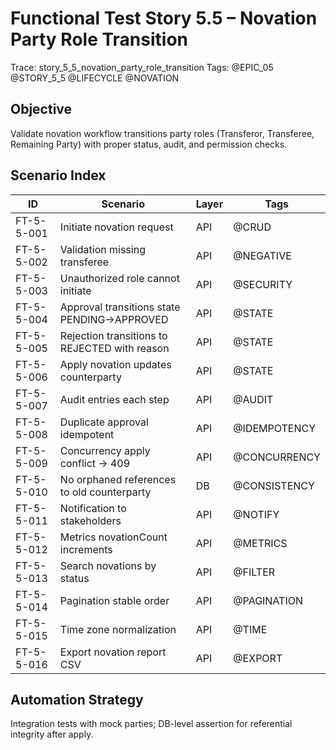 # Functional Test Story 5.5 – Novation Party Role Transition

Trace: story_5_5_novation_party_role_transition
Tags: @EPIC_05 @STORY_5_5 @LIFECYCLE @NOVATION

## Objective
Validate novation workflow transitions party roles (Transferor, Transferee, Remaining Party) with proper status, audit, and permission checks.

## Scenario Index
| ID | Scenario | Layer | Tags |
|----|----------|-------|------|
| FT-5-5-001 | Initiate novation request | API | @CRUD |
| FT-5-5-002 | Validation missing transferee | API | @NEGATIVE |
| FT-5-5-003 | Unauthorized role cannot initiate | API | @SECURITY |
| FT-5-5-004 | Approval transitions state PENDING->APPROVED | API | @STATE |
| FT-5-5-005 | Rejection transitions to REJECTED with reason | API | @STATE |
| FT-5-5-006 | Apply novation updates counterparty | API | @STATE |
| FT-5-5-007 | Audit entries each step | API | @AUDIT |
| FT-5-5-008 | Duplicate approval idempotent | API | @IDEMPOTENCY |
| FT-5-5-009 | Concurrency apply conflict -> 409 | API | @CONCURRENCY |
| FT-5-5-010 | No orphaned references to old counterparty | DB | @CONSISTENCY |
| FT-5-5-011 | Notification to stakeholders | API | @NOTIFY |
| FT-5-5-012 | Metrics novationCount increments | API | @METRICS |
| FT-5-5-013 | Search novations by status | API | @FILTER |
| FT-5-5-014 | Pagination stable order | API | @PAGINATION |
| FT-5-5-015 | Time zone normalization | API | @TIME |
| FT-5-5-016 | Export novation report CSV | API | @EXPORT |

## Automation Strategy
Integration tests with mock parties; DB-level assertion for referential integrity after apply.
